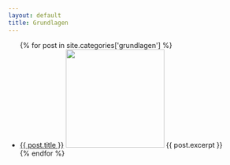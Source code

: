 ```yaml
---
layout: default
title: Grundlagen
---
```


<ul>
{% for post in site.categories['grundlagen'] %}
	<li>
		<a href="{{ post.url }}">{{ post.title }}</a>
        <img src="{{ post.image }}" width="200" >
        {{ post.excerpt }}
	</li>
{% endfor %}
</ul>
